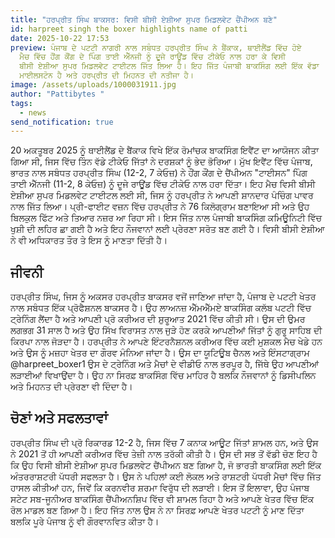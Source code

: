 ```yaml
---
title: "ਹਰਪ੍ਰੀਤ ਸਿੰਘ ਬਾਕਸਰ: ਵਿਸੀ ਬੀਸੀ ਏਸ਼ੀਆ ਸੁਪਰ ਮਿਡਲਵੇਟ ਚੈਂਪੀਅਨ ਬਣੇ"
id: harpreet singh the boxer highlights name of patti
date: 2025-10-22 17:53
preview: ਪੰਜਾਬ ਦੇ ਪਟਟੀ ਨਾਗਰੀ ਨਾਲ ਸਬੰਧਤ ਹਰਪ੍ਰੀਤ ਸਿੰਘ ਨੇ ਬੈਂਕਾਕ, ਥਾਈਲੈਂਡ ਵਿੱਚ ਹੋਏ
  ਮੈਚ ਵਿੱਚ ਹੌਂਗ ਕੌਂਗ ਦੇ ਪਿੰਗ ਤਾਈ ਐੱਨਜੀ ਨੂੰ ਦੂਜੇ ਰਾਊਂਡ ਵਿੱਚ ਟੀਕੇਓ ਨਾਲ ਹਰਾ ਕੇ ਵਿਸੀ
  ਬੀਸੀ ਏਸ਼ੀਆ ਸੁਪਰ ਮਿਡਲਵੇਟ ਟਾਈਟਲ ਜਿੱਤ ਲਿਆ ਹੈ। ਇਹ ਜਿੱਤ ਪੰਜਾਬੀ ਬਾਕਸਿੰਗ ਲਈ ਇੱਕ ਵੱਡਾ
  ਮਾਈਲਸਟੋਨ ਹੈ ਅਤੇ ਹਰਪ੍ਰੀਤ ਦੀ ਮਿਹਨਤ ਦੀ ਨਤੀਜਾ ਹੈ।
image: /assets/uploads/1000031911.jpg
author: "Pattibytes "
tags:
  - news
send_notification: true
---
```

20 ਅਕਤੂਬਰ 2025 ਨੂੰ ਥਾਈਲੈਂਡ ਦੇ ਬੈਂਕਾਕ ਵਿਖੇ ਇੱਕ ਰੋਮਾਂਚਕ ਬਾਕਸਿੰਗ ਇਵੈਂਟ ਦਾ ਆਯੋਜਨ ਕੀਤਾ ਗਿਆ ਸੀ, ਜਿਸ ਵਿੱਚ ਤਿੰਨ ਵੱਡੇ ਟੀਕੇਓ ਜਿੱਤਾਂ ਨੇ ਦਰਸ਼ਕਾਂ ਨੂੰ ਭੇਦ ਭੋਰਿਆ। ਮੁੱਖ ਇਵੈਂਟ ਵਿੱਚ ਪੰਜਾਬ, ਭਾਰਤ ਨਾਲ ਸਬੰਧਤ ਹਰਪ੍ਰੀਤ ਸਿੰਘ (12-2, 7 ਕੇਓਜ਼) ਨੇ ਹੌਂਗ ਕੌਂਗ ਦੇ ਚੈਂਪੀਅਨ "ਟਾਈਸਨ" ਪਿੰਗ ਤਾਈ ਐੱਨਜੀ (11-2, 8 ਕੇਓਜ਼) ਨੂੰ ਦੂਜੇ ਰਾਊਂਡ ਵਿੱਚ ਟੀਕੇਓ ਨਾਲ ਹਰਾ ਦਿੱਤਾ। ਇਹ ਮੈਚ ਵਿਸੀ ਬੀਸੀ ਏਸ਼ੀਆ ਸੁਪਰ ਮਿਡਲਵੇਟ ਟਾਈਟਲ ਲਈ ਸੀ, ਜਿਸ ਨੂੰ ਹਰਪ੍ਰੀਤ ਨੇ ਆਪਣੀ ਸ਼ਾਨਦਾਰ ਪੰਚਿੰਗ ਪਾਵਰ ਨਾਲ ਜਿੱਤ ਲਿਆ। ਪ੍ਰੀ-ਫਾਈਟ ਵਜ਼ਨ ਵਿੱਚ ਹਰਪ੍ਰੀਤ ਨੇ 76 ਕਿਲੋਗ੍ਰਾਮ ਬਣਾਇਆ ਸੀ ਅਤੇ ਉਹ ਬਿਲਕੁਲ ਫਿੱਟ ਅਤੇ ਤਿਆਰ ਨਜ਼ਰ ਆ ਰਿਹਾ ਸੀ। ਇਸ ਜਿੱਤ ਨਾਲ ਪੰਜਾਬੀ ਬਾਕਸਿੰਗ ਕਮਿਊਨਿਟੀ ਵਿੱਚ ਖੁਸ਼ੀ ਦੀ ਲਹਿਰ ਛਾ ਗਈ ਹੈ ਅਤੇ ਇਹ ਨੌਜਵਾਨਾਂ ਲਈ ਪ੍ਰੇਰਣਾ ਸਰੋਤ ਬਣ ਗਈ ਹੈ।  ਵਿਸੀ ਬੀਸੀ ਏਸ਼ੀਆ ਨੇ ਵੀ ਅਧਿਕਾਰਤ ਤੌਰ ਤੇ ਇਸ ਨੂੰ ਮਾਣਤਾ ਦਿੱਤੀ ਹੈ।

## **ਜੀਵਨੀ**

ਹਰਪ੍ਰੀਤ ਸਿੰਘ, ਜਿਸ ਨੂੰ ਅਕਸਰ ਹਰਪ੍ਰੀਤ ਬਾਕਸਰ ਵਜੋਂ ਜਾਣਿਆ ਜਾਂਦਾ ਹੈ, ਪੰਜਾਬ ਦੇ ਪਟਟੀ ਖੇਤਰ ਨਾਲ ਸਬੰਧਤ ਇੱਕ ਪ੍ਰੋਫੈਸ਼ਨਲ ਬਾਕਸਰ ਹੈ। ਉਹ ਲਾਅਨਜ਼ ਐੱਮਐੱਮਏ ਬਾਕਸਿੰਗ ਕਲੱਬ ਪਟਟੀ ਵਿੱਚ ਟ੍ਰੇਨਿੰਗ ਲੈਂਦਾ ਹੈ ਅਤੇ ਆਪਣੀ ਪ੍ਰੋ ਕਰੀਅਰ ਦੀ ਸ਼ੁਰੂਆਤ 2021 ਵਿੱਚ ਕੀਤੀ ਸੀ। ਉਸ ਦੀ ਉਮਰ ਲਗਭਗ 31 ਸਾਲ ਹੈ ਅਤੇ ਉਹ ਸਿੱਖ ਵਿਰਾਸਤ ਨਾਲ ਜੁੜੇ ਹੋਣ ਕਰਕੇ ਆਪਣੀਆਂ ਜਿੱਤਾਂ ਨੂੰ ਗੁਰੂ ਸਾਹਿਬ ਦੀ ਕਿਰਪਾ ਨਾਲ ਜੋੜਦਾ ਹੈ। ਹਰਪ੍ਰੀਤ ਨੇ ਆਪਣੇ ਇੰਟਰਨੈਸ਼ਨਲ ਕਰੀਅਰ ਵਿੱਚ ਕਈ ਮੁਸ਼ਕਲ ਮੈਚ ਖੇਡੇ ਹਨ ਅਤੇ ਉਸ ਨੂੰ ਮਜ਼ਹਾ ਖੇਤਰ ਦਾ ਗੌਰਵ ਮੰਨਿਆ ਜਾਂਦਾ ਹੈ। ਉਸ ਦਾ ਯੂਟਿਊਬ ਚੈਨਲ ਅਤੇ ਇੰਸਟਾਗ੍ਰਾਮ @harpreet_boxer1 ਉਸ ਦੇ ਟ੍ਰੇਨਿੰਗ ਅਤੇ ਮੈਚਾਂ ਦੇ ਵੀਡੀਓ ਨਾਲ ਭਰਪੂਰ ਹੈ, ਜਿੱਥੇ ਉਹ ਆਪਣੀਆਂ ਲੜਾਈਆਂ ਵਿਖਾਉਂਦਾ ਹੈ। ਉਹ ਨਾ ਸਿਰਫ਼ ਬਾਕਸਿੰਗ ਵਿੱਚ ਮਾਹਿਰ ਹੈ ਬਲਕਿ ਨੌਜਵਾਨਾਂ ਨੂੰ ਡਿਸੀਪਲਿਨ ਅਤੇ ਮਿਹਨਤ ਦੀ ਪ੍ਰੇਰਣਾ ਵੀ ਦਿੰਦਾ ਹੈ। 

## **ਚੋਣਾਂ ਅਤੇ ਸਫਲਤਾਵਾਂ**

ਹਰਪ੍ਰੀਤ ਸਿੰਘ ਦੀ ਪ੍ਰੋ ਰਿਕਾਰਡ 12-2 ਹੈ, ਜਿਸ ਵਿੱਚ 7 ਕਨਾਕ ਆਊਟ ਜਿੱਤਾਂ ਸ਼ਾਮਲ ਹਨ, ਅਤੇ ਉਸ ਨੇ 2021 ਤੋਂ ਹੀ ਆਪਣੀ ਕਰੀਅਰ ਵਿੱਚ ਤੇਜ਼ੀ ਨਾਲ ਤਰੱਕੀ ਕੀਤੀ ਹੈ। ਉਸ ਦੀ ਸਭ ਤੋਂ ਵੱਡੀ ਚੋਣ ਇਹ ਹੈ ਕਿ ਉਹ ਵਿਸੀ ਬੀਸੀ ਏਸ਼ੀਆ ਸੁਪਰ ਮਿਡਲਵੇਟ ਚੈਂਪੀਅਨ ਬਣ ਗਿਆ ਹੈ, ਜੋ ਭਾਰਤੀ ਬਾਕਸਿੰਗ ਲਈ ਇੱਕ ਅੰਤਰਰਾਸ਼ਟਰੀ ਪੱਧਰੀ ਸਫਲਤਾ ਹੈ। ਉਸ ਨੇ ਪਹਿਲਾਂ ਕਈ ਲੋਕਲ ਅਤੇ ਰਾਸ਼ਟਰੀ ਪੱਧਰੀ ਮੈਚਾਂ ਵਿੱਚ ਜਿੱਤ ਹਾਸਲ ਕੀਤੀਆਂ ਹਨ, ਜਿਵੇਂ ਕਿ ਕਰਨਵੀਰ ਸ਼ਰਮਾ ਵਿਰੁੱਧ ਦੀ ਲੜਾਈ। ਇਸ ਤੋਂ ਇਲਾਵਾ, ਉਹ ਪੰਜਾਬ ਸਟੇਟ ਸਬ-ਜੂਨੀਅਰ ਬਾਕਸਿੰਗ ਚੈਂਪੀਅਨਸ਼ਿਪ ਵਿੱਚ ਵੀ ਸ਼ਾਮਲ ਰਿਹਾ ਹੈ ਅਤੇ ਆਪਣੇ ਖੇਤਰ ਵਿੱਚ ਇੱਕ ਰੋਲ ਮਾਡਲ ਬਣ ਗਿਆ ਹੈ। ਇਹ ਜਿੱਤ ਨਾਲ ਉਸ ਨੇ ਨਾ ਸਿਰਫ਼ ਆਪਣੇ ਖੇਤਰ ਪਟਟੀ ਨੂੰ ਮਾਣ ਦਿੱਤਾ ਬਲਕਿ ਪੂਰੇ ਪੰਜਾਬ ਨੂੰ ਵੀ ਗੌਰਵਾਨਵਿਤ ਕੀਤਾ ਹੈ।